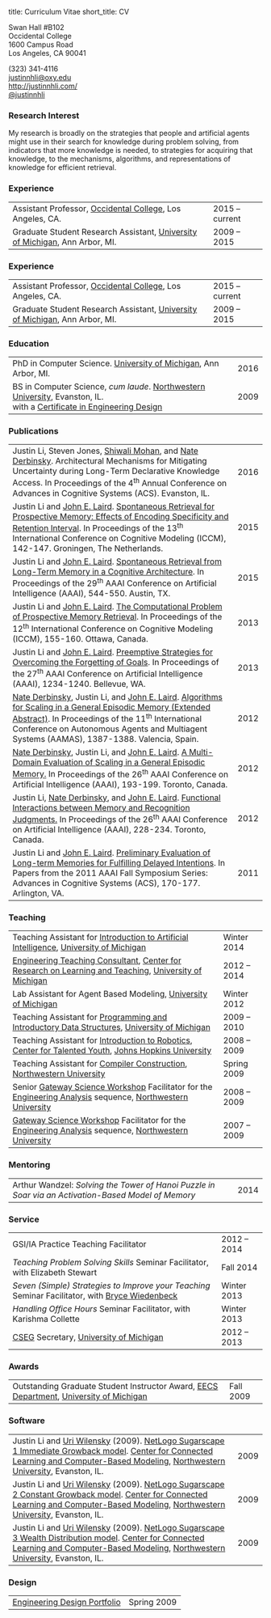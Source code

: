 title: Curriculum Vitae
short_title: CV

<div id="cv-contact" class="visible-print">
	<p id="cv-contact-right">
		Swan Hall #B102<br>
		Occidental College<br>
		1600 Campus Road<br>
		Los Angeles, CA 90041
	</p>
	<p id="cv-contact-left">
		(323) 341-4116<br>
		<a href="mailto:justinnhli@oxy.edu">justinnhli@oxy.edu</a><br>
		<a href="http://justinnhli.com/">http://justinnhli.com/</a><br>
		<a href="https://twitter.com/justinnhli">@justinnhli</a>
	</p>
</div>

### Research Interest ###

<p class="cv-paragraph">
	My research is broadly on the strategies that people and artificial agents might use in their search for knowledge during problem solving, from indicators that more knowledge is needed, to strategies for acquiring that knowledge, to the mechanisms, algorithms, and representations of knowledge for efficient retrieval.
</p>

<h3>Experience</h3>

<table class="cv-table">
	<tr>
		<td>Assistant Professor, <a href="http://oxy.edu/">Occidental College</a>, Los Angeles, CA.</td>
		<td>2015 &ndash; current</td>
	</tr>
	<tr>
		<td>Graduate Student Research Assistant, <a href="http://umich.edu/">University of Michigan</a>, Ann Arbor, MI.</td>
		<td>2009 &ndash; 2015</td>
	</tr>
</table>

### Experience ###

<table class="cv-table">
	<tr>
		<td>Assistant Professor, <a href="http://oxy.edu/">Occidental College</a>, Los Angeles, CA.</td>
		<td>2015 &ndash; current</td>
	</tr>
	<tr>
		<td>Graduate Student Research Assistant, <a href="http://umich.edu/">University of Michigan</a>, Ann Arbor, MI.</td>
		<td>2009 &ndash; 2015</td>
	</tr>
</table>

### Education ###

<table class="cv-table">
	<tr>
		<td>
			PhD in Computer Science. <a href="http://umich.edu/">University of Michigan</a>, Ann Arbor, MI.
		</td>
		<td>2016</td>
	</tr>
	<tr>
		<td>
			BS in Computer Science, <em>cum laude</em>. <a href="http://www.northwestern.edu/">Northwestern University</a>, Evanston, IL.<br>
            		<span class="indented">with a <a href="http://segal.northwestern.edu/programs/undergraduate/segal-design-certificate/">Certificate in Engineering Design</a></span>
		</td>
		<td>2009</td>
	</tr>
</table>

### Publications ###

<table class="cv-table">
	<tr>
		<td>
			<span class="cv-me">Justin Li</span>, Steven Jones, <a href="http://www.shiwali.me/">Shiwali Mohan</a>, and <a href="http://derbinsky.info/">Nate Derbinsky</a>.
			Architectural Mechanisms for Mitigating Uncertainty during Long-Term Declarative Knowledge Access.
			<!--
			<a class="cv-title" href="FIXME">Architectural Mechanisms for Mitigating Uncertainty during Long-Term Declarative Knowledge Access</a>.
			-->
			In <span class="cv-booktitle">Proceedings of the 4<sup>th</sup> Annual Conference on Advances in Cognitive Systems (ACS)</span>.
			Evanston, IL.
		</td>
		<td>2016</td>
	</tr>
	<tr>
		<td>
			<span class="cv-me">Justin Li</span> and <a href="http://ai.eecs.umich.edu/people/laird/">John E. Laird</a>.
			<a class="cv-title" href="/files/publications/Li2015SpontaneousRetrievalFor.pdf">Spontaneous Retrieval for Prospective Memory: Effects of Encoding Specificity and Retention Interval</a>.
			In <span class="cv-booktitle">Proceedings of the 13<sup>th</sup> International Conference on Cognitive Modeling (ICCM)</span>, 142-147.
			Groningen, The Netherlands.
		</td>
		<td>2015</td>
	</tr>
	<tr>
		<td>
			<span class="cv-me">Justin Li</span> and <a href="http://ai.eecs.umich.edu/people/laird/">John E. Laird</a>.
			<a class="cv-title" href="/files/publications/Li2015SpontaneousRetrievalFrom.pdf">Spontaneous Retrieval from Long-Term Memory in a Cognitive Architecture</a>.
			In <span class="cv-booktitle">Proceedings of the 29<sup>th</sup> AAAI Conference on Artificial Intelligence (AAAI)</span>, 544-550.
			Austin, TX.
		</td>
		<td>2015</td>
	</tr>
	<tr>
		<td>
			<span class="cv-me">Justin Li</span> and <a href="http://ai.eecs.umich.edu/people/laird/">John E. Laird</a>.
			<a class="cv-title" href="/files/publications/Li2013TheComputationalProblem.pdf">The Computational Problem of Prospective Memory Retrieval</a>.
			In <span class="cv-booktitle">Proceedings of the 12<sup>th</sup> International Conference on Cognitive Modeling (ICCM)</span>, 155-160.
			Ottawa, Canada.
		</td>
		<td>2013</td>
	</tr>
	<tr>
		<td>
			<span class="cv-me">Justin Li</span> and <a href="http://ai.eecs.umich.edu/people/laird/">John E. Laird</a>.
			<a class="cv-title" href="/files/publications/Li2013PreemptiveStrategiesFor.pdf">Preemptive Strategies for Overcoming the Forgetting of Goals</a>.
			In <span class="cv-booktitle">Proceedings of the 27<sup>th</sup> AAAI Conference on Artificial Intelligence (AAAI)</span>, 1234-1240.
			Bellevue, WA.
		</td>
		<td>2013</td>
	</tr>
	<tr>
		<td>
			<a href="http://derbinsky.info/">Nate Derbinsky</a>, <span class="cv-me">Justin Li</span>, and <a href="http://ai.eecs.umich.edu/people/laird/">John E. Laird</a>.
			<a class="cv-title" href="/files/publications/Derbinsky2012AlgorithmsForScaling.pdf">Algorithms for Scaling in a General Episodic Memory (Extended Abstract)</a>.
			In <span class="cv-booktitle">Proceedings of the 11<sup>th</sup> International Conference on Autonomous Agents and Multiagent Systems (AAMAS)</span>, 1387-1388.
			Valencia, Spain.
		</td>
		<td>2012</td>
	</tr>
	<tr>
		<td>
			<a href="http://derbinsky.info/">Nate Derbinsky</a>, <span class="cv-me">Justin Li</span>, and <a href="http://ai.eecs.umich.edu/people/laird/">John E. Laird</a>.
			<a class="cv-title" href="/files/publications/Derbinsky2012AMultiDomain.pdf">A Multi-Domain Evaluation of Scaling in a General Episodic Memory.</a>
			In <span class="cv-booktitle">Proceedings of the 26<sup>th</sup> AAAI Conference on Artificial Intelligence (AAAI)</span>, 193-199.
			Toronto, Canada.
		</td>
		<td>2012</td>
	</tr>
	<tr>
		<td>
			<span class="cv-me">Justin Li</span>, <a href="http://derbinsky.info/">Nate Derbinsky</a>, and <a href="http://ai.eecs.umich.edu/people/laird/">John E. Laird</a>.
			<a class="cv-title" href="/files/publications/Li2012FunctionalInteractionsBetween.pdf">Functional Interactions between Memory and Recognition Judgments.</a>
			In <span class="cv-booktitle">Proceedings of the 26<sup>th</sup> AAAI Conference on Artificial Intelligence (AAAI)</span>, 228-234.
			Toronto, Canada.
		</td>
		<td>2012</td>
	</tr>
	<tr>
		<td>
			<span class="cv-me">Justin Li</span> and <a href="http://ai.eecs.umich.edu/people/laird/">John E. Laird</a>.
			<a class="cv-title" href="/files/publications/Li2011PreliminaryEvaluationOf.pdf">Preliminary Evaluation of Long-term Memories for Fulfilling Delayed Intentions</a>.
			In <span class="cv-booktitle">Papers from the 2011 AAAI Fall Symposium Series: Advances in Cognitive Systems (ACS)</span>, 170-177.
			Arlington, VA.
		</td>
		<td>2011</td>
	</tr>
</table>

### Teaching ###

<table class="cv-table">
	<tr>
		<td>Teaching Assistant for <a href="http://www.engin.umich.edu/college/academics/bulletin/courses/eecs">Introduction to Artificial Intelligence</a>, <a href="http://umich.edu/">University of Michigan</a></td>
		<td>Winter 2014</td>
	</tr>
	<tr>
		<td><a href="http://crlte.engin.umich.edu/gsi_serv/etc/what-are-the-etcs/">Engineering Teaching Consultant</a>, <a href="http://crlt.umich.edu/">Center for Research on Learning and Teaching</a>, <a href="http://umich.edu/">University of Michigan</a></td>
		<td>2012 &ndash; 2014</td>
	</tr>
	<tr>
		<td>Lab Assistant for Agent Based Modeling, <a href="http://umich.edu/">University of Michigan</a></td>
		<td>Winter 2012</td>
	</tr>
	<tr>
		<td>Teaching Assistant for <a href="http://www.engin.umich.edu/college/academics/bulletin/courses/eecs">Programming and Introductory Data Structures</a>, <a href="http://umich.edu/">University of Michigan</a></td>
		<td>2009 &ndash; 2010</td>
	</tr>
	<tr>
		<td>Teaching Assistant for <a href="http://cty.jhu.edu/summer/grades2-6/catalog/math.html#irob">Introduction to Robotics</a>,  <a href="http://cty.jhu.edu/">Center for Talented Youth</a>, <a href="https://www.jhu.edu/">Johns Hopkins University</a></td>
		<td>2008 &ndash; 2009</td>
	</tr>
	<tr>
		<td>Teaching Assistant for <a href="http://eecs.northwestern.edu/~robby/courses/322-2009-spring/">Compiler Construction</a>, <a href="http://www.northwestern.edu/">Northwestern University</a></td>
		<td>Spring 2009</td>
	</tr>
	<tr>
		<td>Senior <a href="http://www.northwestern.edu/searle/programs-events/undergrad/group-study/gsw/index.html">Gateway Science Workshop</a> Facilitator for the <a href="http://www.mccormick.northwestern.edu/academics/undergraduate/core-curriculum/engineering-first.html">Engineering Analysis</a> sequence, <a href="http://www.northwestern.edu/">Northwestern University</a></td>
		<td>2008 &ndash; 2009</td>
	</tr>
	<tr>
		<td><a href="http://www.northwestern.edu/searle/programs-events/undergrad/group-study/gsw/index.html">Gateway Science Workshop</a> Facilitator for the <a href="http://www.mccormick.northwestern.edu/academics/undergraduate/core-curriculum/engineering-first.html#innovative-curriculum">Engineering Analysis</a> sequence, <a href="http://www.northwestern.edu/">Northwestern University</a></td>
		<td>2007 &ndash; 2009</td>
	</tr>
</table>

### Mentoring ###

<table class="cv-table">
	<tr>
		<td>Arthur Wandzel: <em>Solving the Tower of Hanoi Puzzle in Soar via an Activation-Based Model of Memory</em></td>
		<td>2014</td>
	</tr>
</table>

### Service ###

<table class="cv-table">
	<tr>
		<td>GSI/IA Practice Teaching Facilitator</td>
		<td>2012 &ndash; 2014</td>
	</tr>
	<tr>
		<td><em>Teaching Problem Solving Skills</em> Seminar Facilitator, with Elizabeth Stewart</td>
		<td>Fall 2014</td>
	</tr>
	<tr>
		<td><em>Seven (Simple) Strategies to Improve your Teaching</em> Seminar Facilitator, with <a href="https://www.cs.swarthmore.edu/~bryce/">Bryce Wiedenbeck</a></td>
		<td>Winter 2013</td>
	</tr>
	<tr>
		<td><em>Handling Office Hours</em> Seminar Facilitator, with Karishma Collette</td>
		<td>Winter 2013</td>
	</tr>
	<tr>
		<td><a href="http://cseg.eecs.umich.edu/">CSEG</a> Secretary, <a href="http://umich.edu/">University of Michigan</a></td>
		<td>2012 &ndash; 2013</td>
	</tr>
</table>

### Awards ###

<table class="cv-table">
	<tr>
		<td>Outstanding Graduate Student Instructor Award, <a href="http://www.eecs.umich.edu/">EECS Department</a>, <a href="http://umich.edu/">University of Michigan</a></td>
		<td>Fall 2009</td>
	</tr>
</table>

### Software ###

<table class="cv-table">
	<tr>
		<td>
			<span class="cv-me">Justin Li</span> and <a href="http://ccl.northwestern.edu/uri/">Uri Wilensky</a> (2009).
			<a class="cv-title" href="http://ccl.northwestern.edu/netlogo/models/Sugarscape1ImmediateGrowback">NetLogo Sugarscape 1 Immediate Growback model</a>.
			<a href="http://ccl.northwestern.edu/">Center for Connected Learning and Computer-Based Modeling</a>, <a href="http://www.northwestern.edu/">Northwestern University</a>, Evanston, IL.
		</td>
		<td>2009</td>
	</tr>
	<tr>
		<td>
			<span class="cv-me">Justin Li</span> and <a href="http://ccl.northwestern.edu/uri/">Uri Wilensky</a> (2009).
			<a class="cv-title" href="http://ccl.northwestern.edu/netlogo/models/Sugarscape2ConstantGrowback">NetLogo Sugarscape 2 Constant Growback model</a>.
			<a href="http://ccl.northwestern.edu/">Center for Connected Learning and Computer-Based Modeling</a>, <a href="http://www.northwestern.edu/">Northwestern University</a>, Evanston, IL.
		</td>
		<td>2009</td>
	</tr>
	<tr>
		<td>
			<span class="cv-me">Justin Li</span> and <a href="http://ccl.northwestern.edu/uri/">Uri Wilensky</a> (2009).
			<a class="cv-title" href="http://ccl.northwestern.edu/netlogo/models/Sugarscape3WealthDistribution">NetLogo Sugarscape 3 Wealth Distribution model</a>.
			<a href="http://ccl.northwestern.edu/">Center for Connected Learning and Computer-Based Modeling</a>, <a href="http://www.northwestern.edu/">Northwestern University</a>, Evanston, IL.
		</td>
		<td>2009</td>
	</tr>
</table>

### Design ###

<table class="cv-table">
	<tr>
		<td><a href="/files/publications/portfolio.pdf">Engineering Design Portfolio</a></td>
		<td>Spring 2009</td>
	</tr>
</table>
